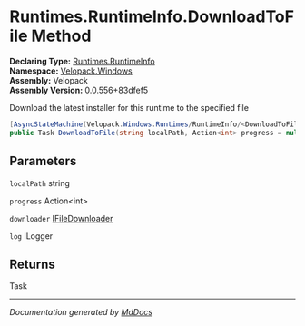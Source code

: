 ﻿<!--  
  <auto-generated>   
    The contents of this file were generated by a tool.  
    Changes to this file may be list if the file is regenerated  
  </auto-generated>   
-->

# Runtimes.RuntimeInfo.DownloadToFile Method

**Declaring Type:** [Runtimes.RuntimeInfo](../index.md)  
**Namespace:** [Velopack.Windows](../../../index.md)  
**Assembly:** Velopack  
**Assembly Version:** 0.0.556+83dfef5

 Download the latest installer for this runtime to the specified file 

```csharp
[AsyncStateMachine(Velopack.Windows.Runtimes/RuntimeInfo/<DownloadToFile>d__11)]
public Task DownloadToFile(string localPath, Action<int> progress = null, IFileDownloader downloader = null, ILogger log = null);
```

## Parameters

`localPath`  string

`progress`  Action\<int\>

`downloader`  [IFileDownloader](../../../../Sources/IFileDownloader/index.md)

`log`  ILogger

## Returns

Task

___

*Documentation generated by [MdDocs](https://github.com/ap0llo/mddocs)*
